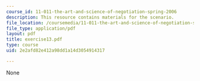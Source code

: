 ```yaml
---
course_id: 11-011-the-art-and-science-of-negotiation-spring-2006
description: This resource contains materials for the scenario.
file_location: /coursemedia/11-011-the-art-and-science-of-negotiation-spring-2006/2e2afd82e412a98dd1a14d3054914317_exercise13.pdf
file_type: application/pdf
layout: pdf
title: exercise13.pdf
type: course
uid: 2e2afd82e412a98dd1a14d3054914317

---
```

None